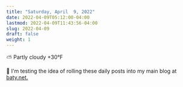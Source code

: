 ```yaml
---
title: "Saturday, April  9, 2022"
date: 2022-04-09T05:12:00-04:00
lastmod: 2022-04-09T11:43:56-04:00
slug: 2022-04-09
draft: false
weight: 1
---
```


⛅️  Partly cloudy +30°F

📌 I'm testing the idea of rolling these daily posts into my main blog at [baty.net.](https://baty.net)

[//]: # "Exported with love from a post written in Org mode"
[//]: # "- https://github.com/kaushalmodi/ox-hugo"
